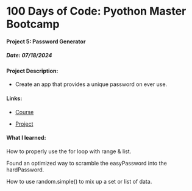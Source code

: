 # 100 Days of Code: Pyothon Master Bootcamp

#### Project 5: Password Generator
##### Date: 07/18/2024

#### Project Description:
- Create an app that provides a unique password on ever use.

#### Links:
- [Course](https://www.udemy.com/course/100-days-of-code/)

- [Project](https://www.udemy.com/course/100-days-of-code/learn/lecture/18085723#overview)

#### What I learned:
How to properly use the for loop with range & list.

Found an optimized way to scramble the easyPassword into the hardPassword.

How to use random.simple() to mix up a set or list of data.